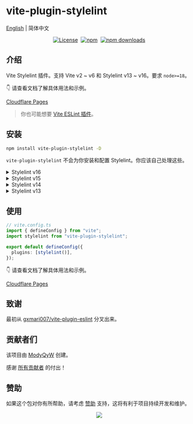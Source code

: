 # vite-plugin-stylelint

[English](./README.md) | 简体中文

<div style="display: flex; justify-content: center; align-items: center; gap: 8px;">
  <a href="https://github.com/ModyQyW/vite-plugin-stylelint/blob/main/LICENSE">
    <img src="https://img.shields.io/github/license/ModyQyW/vite-plugin-stylelint?style=for-the-badge" alt="License" />
  </a>
  <a href="https://www.npmjs.com/package/ModyQyW/vite-plugin-stylelint">
    <img src="https://img.shields.io/npm/v/vite-plugin-stylelint?style=for-the-badge" alt="npm" />
  </a>
  <a href="https://www.npmjs.com/package/ModyQyW/vite-plugin-stylelint">
    <img src="https://img.shields.io/npm/dm/vite-plugin-stylelint?style=for-the-badge" alt="npm downloads" />
  </a>
</div>

## 介绍

Vite Stylelint 插件。支持 Vite v2 ~ v6 和 Stylelint v13 ~ v16。要求 `node>=18`。

👇 请查看文档了解具体用法和示例。

[Cloudflare Pages](https://vite-plugin-stylelint.modyqyw.top/)

> 你也可能想要 [Vite ESLint 插件](https://github.com/ModyQyW/vite-plugin-eslint2)。

## 安装

```sh
npm install vite-plugin-stylelint -D
```

`vite-plugin-stylelint` 不会为你安装和配置 Stylelint。你应该自己处理这些。

<details>

<summary>Stylelint v16</summary>

```sh
npm install stylelint@^16 -D
```

</details>

<details>

<summary>Stylelint v15</summary>

```sh
npm install stylelint@^15 -D
```

</details>

<details>

<summary>Stylelint v14</summary>

```sh
npm install stylelint@^14 -D
```

</details>

<details>

<summary>Stylelint v13</summary>

```sh
npm install stylelint@^13 @types/stylelint@^13 -D
```

</details>

## 使用

```typescript
// vite.config.ts
import { defineConfig } from "vite";
import stylelint from "vite-plugin-stylelint";

export default defineConfig({
  plugins: [stylelint()],
});
```

👇 请查看文档了解具体用法和示例。

[Cloudflare Pages](https://vite-plugin-stylelint.modyqyw.top/)

## 致谢

最初从 [gxmari007/vite-plugin-eslint](https://github.com/gxmari007/vite-plugin-eslint) 分叉出来。

## 贡献者们

该项目由 [ModyQyW](https://github.com/ModyQyW) 创建。

感谢 [所有贡献者](https://github.com/ModyQyW/vite-plugin-stylelint/graphs/contributors) 的付出！

## 赞助

如果这个包对你有所帮助，请考虑 [赞助](https://github.com/ModyQyW/sponsors) 支持，这将有利于项目持续开发和维护。

<p align="center">
  <a href="https://cdn.jsdelivr.net/gh/ModyQyW/sponsors/sponsorkit/sponsors.svg">
    <img src="https://cdn.jsdelivr.net/gh/ModyQyW/sponsors/sponsorkit/sponsors.svg"/>
  </a>
</p>
